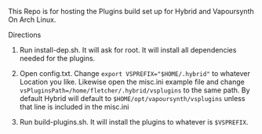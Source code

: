 This Repo is for hosting the Plugins build set up for Hybrid and Vapoursynth On Arch Linux.

Directions

1. Run install-dep.sh. It will ask for root. It will install all dependencies needed for the plugins.
    
2. Open config.txt. Change `export VSPREFIX="$HOME/.hybrid"` to whatever Location you like. 
   Likewise open the misc.ini example file and change `vsPluginsPath=/home/fletcher/.hybrid/vsplugins` to the same path. 
   By default Hybrid will default to `$HOME/opt/vapoursynth/vsplugins` unless that line is included in the misc.ini
    
3. Run build-plugins.sh. It will install the plugins to whatever is `$VSPREFIX`.
